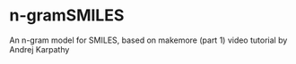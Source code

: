 # n-gramSMILES
An n-gram model for SMILES, based on makemore (part 1) video tutorial by Andrej Karpathy 
